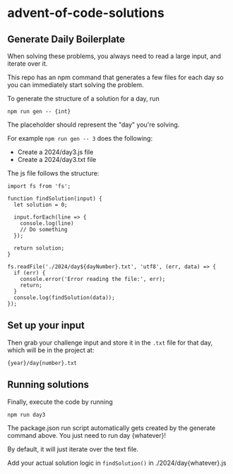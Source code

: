# advent-of-code-solutions

## Generate Daily Boilerplate

When solving these problems, you always need to read a large input, and iterate over it. 

This repo has an npm command that generates a few files for each day so you can immediately start solving the problem.

To generate the structure of a solution for a day, run
```
npm run gen -- {int}
```
The placeholder should represent the "day" you're solving. 

For example `npm run gen -- 3` does the following:
- Create a 2024/day3.js file
- Create a 2024/day3.txt file

The js file follows the structure:

```
import fs from 'fs';

function findSolution(input) {
  let solution = 0;

  input.forEach(line => {
    console.log(line)
    // Do something
  });

  return solution;
}

fs.readFile('./2024/day${dayNumber}.txt', 'utf8', (err, data) => {
  if (err) {
    console.error('Error reading the file:', err);
    return;
  }
  console.log(findSolution(data));
});
```

## Set up your input

Then grab your challenge input and store it in the `.txt` file for that day, which will be in the project at:
```
{year}/day{number}.txt
```

## Running solutions

Finally, execute the code by running

```
npm run day3
```

The package.json run script automatically gets created by the generate command above. You just need to run day {whatever}!

By default, it will just iterate over the text file. 

Add your actual solution logic in `findSolution()` in ./2024/day{whatever}.js